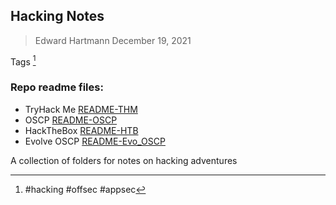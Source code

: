 ## Hacking Notes
> Edward Hartmann
> December 19, 2021

Tags [^1]
### Repo readme files:
- TryHack Me [README-THM](README-THM.md)
- OSCP [README-OSCP](README-OSCP.md)
- HackTheBox [README-HTB](README-HTB.md)
- Evolve OSCP [README-Evo_OSCP](README-Evo_OSCP.md)

A collection of folders for notes on hacking adventures



[^1]: #hacking #offsec #appsec


